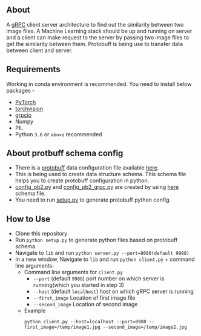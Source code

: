 About
-----
A [gRPC](https://grpc.io/docs/quickstart/python/) client server architecture to find out the similarity between two image files.
A Machine Learning stack should be up and running on server and a client can make request to the server by passing
two image files to get the similarity between them. Protobuff is being use to transfer data between client and server.

Requirements
------------
Working in conda environment is recommended. You need to install below packages -
- [PyTorch](https://anaconda.org/pytorch/pytorch)
- [torchvision](https://anaconda.org/pytorch/torchvision)
- [grpcio](https://anaconda.org/conda-forge/grpcio)
- Numpy
- PIL
- Python `3.6` or `above` recommended

About protbuff schema config
----------------------------
- There is a [protobuff](https://developers.google.com/protocol-buffers/docs/overview) data configuration file available [here](proto/config.proto).
- This is being used to create data structure schema. This schema file helps you to create protobuff configuration in python.
- [config_pb2.py](lib/config_pb2.py) and [config_pb2_grpc.py](lib/config_pb2_grpc.py) are created by using [here](proto/config.proto)
schema file.
- You need to run [setup.py](setup.py) to generate protobuff python config.

How to Use
----------
- Clone this repository
- Run `python setup.py` to generate python files based on protobuff schema
- Navigate to `lib` and run `python server.py --port=8080(default 9988)`
- In a new window, Navigate to `lib` and run `python client.py` + command line arguments-
  - Command line arguments for `client.py`
    - `--port` (default `9988`) port number on which server is running(which you started in step 3)
    - `--host` (default `localhost`) host on which gRPC server is running
    - `--first_image` Location of first image file
    - `--second_image` Location of second image
  - Example
    ```
    python client.py --host=localhost --port=9988 --first_image=/temp/image1.jpg --second_image=/temp/image2.jpg
    ```
